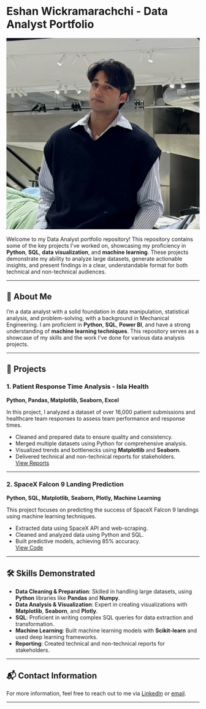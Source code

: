 # Eshan Wickramarachchi - Data Analyst Portfolio

![Profile Image](./IMG_1961.jpeg) <!-- This is the image you uploaded, make sure it's in the same directory as your README file -->

Welcome to my Data Analyst portfolio repository! This repository contains some of the key projects I've worked on, showcasing my proficiency in **Python**, **SQL**, **data visualization**, and **machine learning**. These projects demonstrate my ability to analyze large datasets, generate actionable insights, and present findings in a clear, understandable format for both technical and non-technical audiences.

---

## 📖 **About Me**

I’m a data analyst with a solid foundation in data manipulation, statistical analysis, and problem-solving, with a background in Mechanical Engineering. I am proficient in **Python**, **SQL**, **Power BI**, and have a strong understanding of **machine learning techniques**. This repository serves as a showcase of my skills and the work I've done for various data analysis projects.

---

## 🔑 **Projects**

### 1. **Patient Response Time Analysis - Isla Health**  
**Python, Pandas, Matplotlib, Seaborn, Excel**

In this project, I analyzed a dataset of over 16,000 patient submissions and healthcare team responses to assess team performance and response times.

- Cleaned and prepared data to ensure quality and consistency.
- Merged multiple datasets using Python for comprehensive analysis.
- Visualized trends and bottlenecks using **Matplotlib** and **Seaborn**.
- Delivered technical and non-technical reports for stakeholders.  
[View Reports](link-to-your-reports)

---

### 2. **SpaceX Falcon 9 Landing Prediction**  
**Python, SQL, Matplotlib, Seaborn, Plotly, Machine Learning**

This project focuses on predicting the success of SpaceX Falcon 9 landings using machine learning techniques.

- Extracted data using SpaceX API and web-scraping.
- Cleaned and analyzed data using Python and SQL.
- Built predictive models, achieving 85% accuracy.  
[View Code](link-to-your-code)

---

## 🛠 **Skills Demonstrated**

- **Data Cleaning & Preparation**: Skilled in handling large datasets, using **Python** libraries like **Pandas** and **Numpy**.
- **Data Analysis & Visualization**: Expert in creating visualizations with **Matplotlib**, **Seaborn**, and **Plotly**.
- **SQL**: Proficient in writing complex SQL queries for data extraction and transformation.
- **Machine Learning**: Built machine learning models with **Scikit-learn** and used deep learning frameworks.
- **Reporting**: Created technical and non-technical reports for stakeholders.

---

## 📬 **Contact Information**

For more information, feel free to reach out to me via [LinkedIn](https://www.linkedin.com/in/eshanwick/) or [email](mailto:eshanlondon@gmail.com).

---
